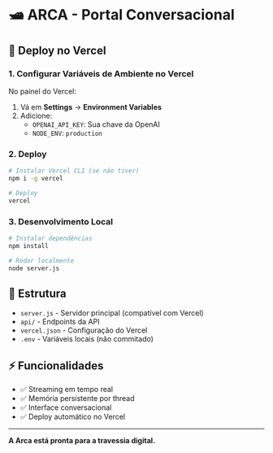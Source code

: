 # 🛥️ ARCA - Portal Conversacional

## 🚀 Deploy no Vercel

### 1. **Configurar Variáveis de Ambiente no Vercel**

No painel do Vercel:
1. Vá em **Settings** → **Environment Variables**
2. Adicione:
   - `OPENAI_API_KEY`: Sua chave da OpenAI
   - `NODE_ENV`: `production`

### 2. **Deploy**

```bash
# Instalar Vercel CLI (se não tiver)
npm i -g vercel

# Deploy
vercel
```

### 3. **Desenvolvimento Local**

```bash
# Instalar dependências
npm install

# Rodar localmente
node server.js
```

## 📁 Estrutura

- `server.js` - Servidor principal (compatível com Vercel)
- `api/` - Endpoints da API
- `vercel.json` - Configuração do Vercel
- `.env` - Variáveis locais (não commitado)

## ⚡ Funcionalidades

- ✅ Streaming em tempo real
- ✅ Memória persistente por thread
- ✅ Interface conversacional
- ✅ Deploy automático no Vercel

---

**A Arca está pronta para a travessia digital.**
